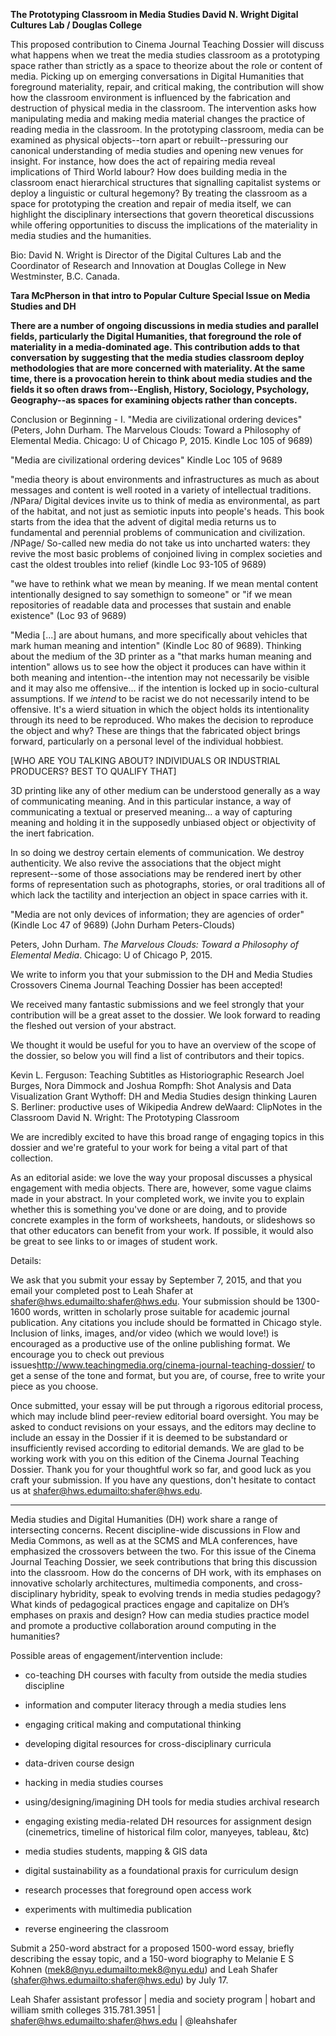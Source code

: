 **The Prototyping Classroom in Media Studies David N. WrightDigital Cultures Lab / Douglas College**

This proposed contribution to Cinema Journal Teaching Dossier will discuss what happens when we treat the media studies classroom as a prototyping space rather than strictly as a space to theorize about the role or content of media. Picking up on emerging conversations in Digital Humanities that foreground materiality, repair, and critical making, the contribution will show how the classroom environment is influenced by the fabrication and destruction of physical media in the classroom. The intervention asks how manipulating media and making media material changes the practice of reading media in the classroom. In the prototyping classroom, media can be examined as physical objects--torn apart or rebuilt--pressuring our canonical understanding of media studies and opening new venues for insight. For instance, how does the act of repairing media reveal implications of Third World labour? How does building media in the classroom enact hierarchical structures that signalling capitalist systems or deploy a linguistic or cultural hegemony? By treating the classroom as a space for prototyping the creation and repair of media itself, we can highlight the disciplinary intersections that govern theoretical discussions while offering opportunities to discuss the implications of the materiality in media studies and the humanities. 

Bio: David N. Wright is Director of the Digital Cultures Lab and the Coordinator of Research and Innovation at Douglas College in New Westminster, B.C. Canada. 


**Tara McPherson in that intro to Popular Culture Special Issue on Media Studies and DH**

**There are a number of ongoing discussions in media studies and parallel fields, particularly the Digital Humanities, that foreground the role of materiality in a media-dominated age. This contribution adds to that conversation by suggesting that the media studies classroom deploy methodologies that are more concerned with materiality. At the same time, there is a provocation herein to think about media studies and the fields it so often draws from--English, History, Sociology, Psychology, Geography--as spaces for examining objects rather than concepts.**

Conclusion or Beginning - I. "Media are civilizational ordering devices" (Peters, John Durham. The Marvelous Clouds: Toward a Philosophy of Elemental Media. Chicago: U of Chicago P, 2015.  Kindle Loc 105 of 9689)

"Media are civilizational ordering devices" Kindle Loc 105 of 9689

"media theory is about environments and infrastructures as much as about messages and content is well rooted in a variety of intellectual traditions. /NPara/ Digital devices invite us to think of media as environmental, as part of the habitat, and not just as semiotic inputs into people's heads. This book starts from the idea that the advent of digital media returns us to fundamental and perennial problems of communication and civilization. /NPage/ So-called new media do not take us into uncharted waters: they revive the most basic problems of conjoined living in complex societies and cast the oldest troubles into relief (kindle Loc 93-105 of 9689)

"we have to rethink what we mean by meaning. If we mean mental content intentionally designed to say somethign to someone" or "if we mean repositories of readable data and processes that sustain and enable existence" (Loc 93 of 9689) 

"Media [...] are about humans, and more specifically about vehicles that mark human meaning and intention" (Kindle Loc 80 of 9689). Thinking about the medium of the 3D printer as a "that marks human meaning and intention" allows us to see how the object it produces can have within it both meaning and intention--the intention may not necessarily be visible and it may also me offensive... if the intention is locked up in socio-cultural assumptions. If we *intend* to be racist we do not necessarily intend to be offensive. It's a wierd situation in which the object holds its intentionality through its need to be reproduced. Who makes the decision to reproduce the object and why? These are things that the fabricated object brings forward, particularly on a personal level of the individual hobbiest. 

[WHO ARE YOU TALKING ABOUT? INDIVIDUALS OR INDUSTRIAL PRODUCERS? BEST TO QUALIFY THAT]

3D printing like any of other medium can be understood generally as a way of communicating meaning. And in this particular instance, a way of communicating a textual or preserved meaning... a way of capturing meaning and holding it in the supposedly unbiased object or objectivity of the inert fabrication.

In so doing we destroy certain elements of communication. We destroy authenticity. We also revive the associations that the object might represent--some of those associations may be rendered inert by other forms of representation such as photographs, stories, or oral traditions all of which lack the tactility and interjection an object in space carries with it. 

"Media are not only devices of information; they are agencies of order" (Kindle Loc 47 of 9689) (John Durham Peters-Clouds)

Peters, John Durham. *The Marvelous Clouds: Toward a Philosophy of Elemental Media*. Chicago: U of Chicago P, 2015.



We write to inform you that your submission to the DH and Media Studies Crossovers Cinema Journal Teaching Dossier has been accepted!

We received many fantastic submissions and we feel strongly that your contribution will be a great asset to the dossier.  We look forward to reading the fleshed out version of your abstract.

We thought it would be useful for you to have an overview of the scope of the dossier, so below you will find a list of contributors and their topics.

Kevin L. Ferguson: Teaching Subtitles as Historiographic Research
Joel Burges, Nora Dimmock and Joshua Rompfh: Shot Analysis and Data Visualization
Grant Wythoff: DH and Media Studies design thinking
Lauren S. Berliner: productive uses of Wikipedia
Andrew deWaard: ClipNotes in the Classroom
David N. Wright: The Prototyping Classroom

We are incredibly excited to have this broad range of engaging topics in this dossier and we're grateful to your work for being a vital part of that collection.

As an editorial aside: we love the way your proposal discusses a physical engagement with media objects. There are, however, some vague claims made in your abstract.  In your completed work, we invite you to explain whether this is something you've done or are doing, and to provide concrete examples in the form of worksheets, handouts, or slideshows so that other educators can benefit from your work. If possible, it would also be great to see links to or images of student work.

Details:

We ask that you submit your essay by September 7, 2015, and that you email your completed post to Leah Shafer at shafer@hws.edu<mailto:shafer@hws.edu>. Your submission should be 1300-1600 words, written in scholarly prose suitable for academic journal publication.  Any citations you include should be formatted in Chicago style.  Inclusion of links, images, and/or video (which we would love!) is encouraged as a productive use of the online publishing format.  We encourage you to check out previous issues<http://www.teachingmedia.org/cinema-journal-teaching-dossier/> to get a sense of the tone and format, but you are, of course, free to write your piece as you choose.

Once submitted, your essay will be put through a rigorous editorial process, which may include blind peer-review editorial board oversight. You  may be asked to conduct revisions on your essays, and the editors may decline to include an essay in the Dossier if it is deemed to be substandard or insufficiently revised according to editorial demands.
We are glad to be working work with you on this edition of the Cinema Journal Teaching Dossier. Thank you for your thoughtful work so far, and good luck as you craft your submission.  If you have any questions, don't hesitate to contact us at shafer@hws.edu<mailto:shafer@hws.edu>.

----

Media studies and Digital Humanities (DH) work share a range of intersecting concerns. Recent discipline-wide discussions in Flow and Media Commons, as well as at the SCMS and MLA conferences, have emphasized the crossovers between the two. For this issue of the Cinema Journal Teaching Dossier, we seek contributions that bring this discussion into the classroom. How do the concerns of DH work, with its emphases on innovative scholarly architectures, multimedia components, and cross-disciplinary hybridity, speak to evolving trends in media studies pedagogy? What kinds of pedagogical practices engage and capitalize on DH’s emphases on praxis and design? How can media studies practice model and promote a productive collaboration around computing in the humanities?

Possible areas of engagement/intervention include:

* co-teaching DH courses with faculty from outside the media studies discipline

* information and computer literacy through a media studies lens

* engaging critical making and computational thinking

* developing digital resources for cross-disciplinary curricula

* data-driven course design

* hacking in media studies courses

* using/designing/imagining DH tools for media studies archival research

* engaging existing media-related DH resources for assignment design (cinemetrics, timeline of historical film color, manyeyes, tableau, &tc)

* media studies students, mapping & GIS data

* digital sustainability as a foundational praxis for curriculum design

* research processes that foreground open access work

* experiments with multimedia publication

* reverse engineering the classroom

Submit a 250-word abstract for a proposed 1500-word essay, briefly describing the essay topic, and a 150-word biography to Melanie E S Kohnen (mek8@nyu.edu<mailto:mek8@nyu.edu>) and Leah Shafer (shafer@hws.edu<mailto:shafer@hws.edu>) by July 17.

Leah Shafer
assistant professor | media and society program | hobart and william smith colleges
315.781.3951 | shafer@hws.edu<mailto:shafer@hws.edu> | @leahshafer